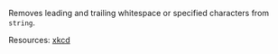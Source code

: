 Removes leading and trailing whitespace or specified characters from <code>string</code>.

Resources: [xkcd](https://xkcd.com/1171/)
